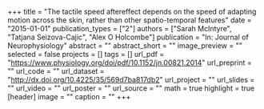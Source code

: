 +++
title = "The tactile speed aftereffect depends on the speed of adapting motion across the skin, rather than other spatio-temporal features"
date = "2015-01-01"
publication_types = ["2"]
authors = ["Sarah McIntyre", "Tatjana Seizova-Cajic", "Alex O Holcombe"]
publication = "In: Journal of Neurophysiology"
abstract = ""
abstract_short = ""
image_preview = ""
selected = false
projects = []
tags = []
url_pdf = "https://www.physiology.org/doi/pdf/10.1152/jn.00821.2014"
url_preprint = ""
url_code = ""
url_dataset = "http://dx.doi.org/10.4225/35/569d7ba817db2"
url_project = ""
url_slides = ""
url_video = ""
url_poster = ""
url_source = ""
math = true
highlight = true
[header]
image = ""
caption = ""
+++
